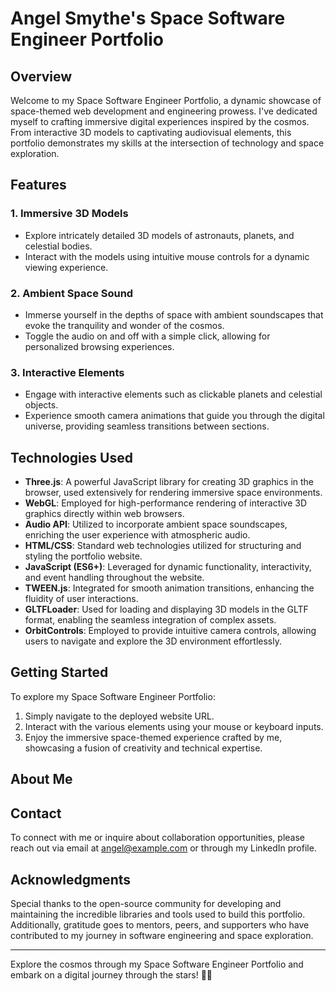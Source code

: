 
# Angel Smythe's Space Software Engineer Portfolio

## Overview

Welcome to my Space Software Engineer Portfolio, a dynamic showcase of space-themed web development and engineering prowess. I've dedicated myself to crafting immersive digital experiences inspired by the cosmos. From interactive 3D models to captivating audiovisual elements, this portfolio demonstrates my skills at the intersection of technology and space exploration.

## Features

### 1. Immersive 3D Models
- Explore intricately detailed 3D models of astronauts, planets, and celestial bodies.
- Interact with the models using intuitive mouse controls for a dynamic viewing experience.

### 2. Ambient Space Sound
- Immerse yourself in the depths of space with ambient soundscapes that evoke the tranquility and wonder of the cosmos.
- Toggle the audio on and off with a simple click, allowing for personalized browsing experiences.

### 3. Interactive Elements
- Engage with interactive elements such as clickable planets and celestial objects.
- Experience smooth camera animations that guide you through the digital universe, providing seamless transitions between sections.


## Technologies Used

- **Three.js**: A powerful JavaScript library for creating 3D graphics in the browser, used extensively for rendering immersive space environments.
- **WebGL**: Employed for high-performance rendering of interactive 3D graphics directly within web browsers.
- **Audio API**: Utilized to incorporate ambient space soundscapes, enriching the user experience with atmospheric audio.
- **HTML/CSS**: Standard web technologies utilized for structuring and styling the portfolio website.
- **JavaScript (ES6+)**: Leveraged for dynamic functionality, interactivity, and event handling throughout the website.
- **TWEEN.js**: Integrated for smooth animation transitions, enhancing the fluidity of user interactions.
- **GLTFLoader**: Used for loading and displaying 3D models in the GLTF format, enabling the seamless integration of complex assets.
- **OrbitControls**: Employed to provide intuitive camera controls, allowing users to navigate and explore the 3D environment effortlessly.

## Getting Started

To explore my Space Software Engineer Portfolio:

1. Simply navigate to the deployed website URL.
2. Interact with the various elements using your mouse or keyboard inputs.
3. Enjoy the immersive space-themed experience crafted by me, showcasing a fusion of creativity and technical expertise.

## About Me


## Contact

To connect with me or inquire about collaboration opportunities, please reach out via email at [angel@example.com](mailto:angel@example.com) or through my LinkedIn profile.

## Acknowledgments

Special thanks to the open-source community for developing and maintaining the incredible libraries and tools used to build this portfolio. Additionally, gratitude goes to mentors, peers, and supporters who have contributed to my journey in software engineering and space exploration.

---

Explore the cosmos through my Space Software Engineer Portfolio and embark on a digital journey through the stars! 🚀✨

